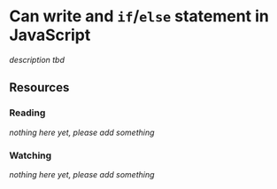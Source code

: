 # Can write and `if`/`else` statement in JavaScript

_description tbd_

## Resources

### Reading

_nothing here yet, please add something_

### Watching

_nothing here yet, please add something_

